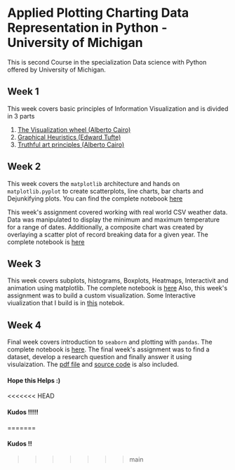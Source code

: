 # Applied Plotting Charting Data Representation in Python - University of Michigan
This is second Course in the specialization Data science with Python offered by University of Michigan.

## Week 1
This week covers basic principles of Information Visualization and is divided in 3 parts
1. [The Visualization wheel (Alberto Cairo)](https://github.com/sumitkant/UoM_C2_Applied_Plotting_Charting_DataRep/wiki/Week-1.1-Visualization-Wheel)
2. [Graphical Heuristics (Edward Tufte)](https://github.com/sumitkant/UoM_C2_Applied_Plotting_Charting_DataRep/wiki/Week-1.2-Graphical-Heuristics)
3. [Truthful art principles (Alberto Cairo)](https://github.com/sumitkant/UoM_C2_Applied_Plotting_Charting_DataRep/wiki/Week-1.3:-Qualities-of-Good-Visualization)

## Week 2
This week covers the `matplotlib` architecture and hands on `matplotlib.pyplot` to create scatterplots, line charts, bar charts and Dejunkifying plots. You can find the complete notebook [here](https://github.com/sumitkant/UoM_C2_Applied_Plotting_Charting_DataRep/blob/master/Week%202/Week2.ipynb)

This week's assignment covered working with real world CSV weather data. Data was manipulated to display the minimum and maximum temperature for a range of dates. Additionally, a composite chart was created by overlaying a scatter plot of record breaking data for a given year. The complete notebook is [here](https://github.com/sumitkant/Coursera-UoM_Applied_Plotting_Charting_and_DataRepresentation/blob/master/Week%202/Assignment2.ipynb)

## Week 3
This week covers subplots, histograms, Boxplots, Heatmaps, Interactivit and animation using matplotlib. The complete notebook is [here](https://github.com/sumitkant/Coursera-UoM_Applied_Plotting_Charting_and_DataRepresentation/blob/master/Week%203/Week3.ipynb)
Also, this week's assignment was to build a custom visualization. Some Interactive viualization that I build is in [this](https://github.com/sumitkant/Coursera-UoM_Applied_Plotting_Charting_and_DataRepresentation/blob/master/Week%203/Assignment%203.ipynb) notebok.

## Week 4
Final week covers introduction to `seaborn` and plotting with `pandas`. The complete notebook is [here](https://github.com/sumitkant/Coursera-UoM_Applied_Plotting_Charting_and_DataRepresentation/blob/master/Week%204/Week4.ipynb). The final week's assignment was to find a dataset, develop a research question and finally answer it using visulaization. The [pdf file](https://github.com/sumitkant/Coursera-UoM_Applied_Plotting_Charting_and_DataRepresentation/blob/master/Week%204/Assignment%204.pdf) and [source code](https://github.com/sumitkant/Coursera-UoM_Applied_Plotting_Charting_and_DataRepresentation/blob/master/Week%204/Assignment4.ipynb) is also included.


#### Hope this Helps :)
<<<<<<< HEAD
#### Kudos !!!!!
=======
#### Kudos !!
>>>>>>> main
